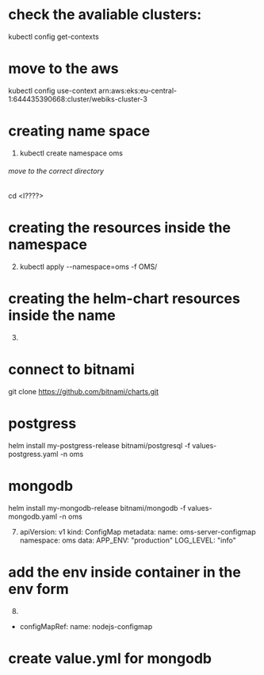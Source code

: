 # check the avaliable clusters:

kubectl config get-contexts

# move to the aws

kubectl config use-context arn:aws:eks:eu-central-1:644435390668:cluster/webiks-cluster-3

# creating name space

1. kubectl create namespace oms

###### move to the correct directory

cd <l????>

# creating the resources inside the namespace

2.  kubectl apply --namespace=oms -f OMS/

# creating the helm-chart resources inside the name

3.

# connect to bitnami

git clone https://github.com/bitnami/charts.git

# postgress

helm install my-postgress-release bitnami/postgresql -f values-postgress.yaml -n oms

# mongodb

helm install my-mongodb-release bitnami/mongodb -f values-mongodb.yaml -n oms 

7. apiVersion: v1
kind: ConfigMap
metadata:
name: oms-server-configmap
namespace: oms
data:
APP_ENV: "production"
LOG_LEVEL: "info"

# add the env inside container in the env form

8.

- configMapRef:
  name: nodejs-configmap

# create value.yml for mongodb
